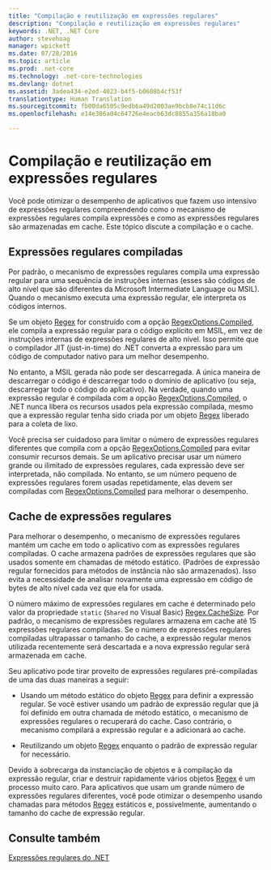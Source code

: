 ```yaml
---
title: "Compilação e reutilização em expressões regulares"
description: "Compilação e reutilização em expressões regulares"
keywords: .NET, .NET Core
author: stevehoag
manager: wpickett
ms.date: 07/28/2016
ms.topic: article
ms.prod: .net-core
ms.technology: .net-core-technologies
ms.devlang: dotnet
ms.assetid: 3adea434-e2ed-4023-b4f5-b0608b4cf53f
translationtype: Human Translation
ms.sourcegitcommit: fb00da6505c9edb6a49d2003ae9bcb8e74c11d6c
ms.openlocfilehash: e14e386a04c64726e4eacb63dc8855a356a18ba0

---
```


# <a name="compilation-and-reuse-in-regular-expressions"></a>Compilação e reutilização em expressões regulares

Você pode otimizar o desempenho de aplicativos que fazem uso intensivo de expressões regulares compreendendo como o mecanismo de expressões regulares compila expressões e como as expressões regulares são armazenadas em cache. Este tópico discute a compilação e o cache.

## <a name="compiled-regular-expressions"></a>Expressões regulares compiladas

Por padrão, o mecanismo de expressões regulares compila uma expressão regular para uma sequência de instruções internas (esses são códigos de alto nível que são diferentes da Microsoft Intermediate Language ou MSIL). Quando o mecanismo executa uma expressão regular, ele interpreta os códigos internos.

Se um objeto [Regex](xref:System.Text.RegularExpressions.Regex) for construído com a opção [RegexOptions.Compiled](xref:System.Text.RegularExpressions.RegexOptions.Compiled), ele compila a expressão regular para o código explícito em MSIL, em vez de instruções internas de expressões regulares de alto nível. Isso permite que o compilador JIT (just-in-time) do .NET converta a expressão para um código de computador nativo para um melhor desempenho.

No entanto, a MSIL gerada não pode ser descarregada. A única maneira de descarregar o código é descarregar todo o domínio de aplicativo (ou seja, descarregar todo o código do aplicativo). Na verdade, quando uma expressão regular é compilada com a opção [RegexOptions.Compiled](xref:System.Text.RegularExpressions.RegexOptions.Compiled), o .NET nunca libera os recursos usados pela expressão compilada, mesmo que a expressão regular tenha sido criada por um objeto [Regex](xref:System.Text.RegularExpressions.Regex) liberado para a coleta de lixo.

Você precisa ser cuidadoso para limitar o número de expressões regulares diferentes que compila com a opção [RegexOptions.Compiled](xref:System.Text.RegularExpressions.RegexOptions.Compiled) para evitar consumir recursos demais. Se um aplicativo precisar usar um número grande ou ilimitado de expressões regulares, cada expressão deve ser interpretada, não compilada. No entanto, se um número pequeno de expressões regulares forem usadas repetidamente, elas devem ser compiladas com [RegexOptions.Compiled](xref:System.Text.RegularExpressions.RegexOptions.Compiled) para melhorar o desempenho. 

## <a name="the-regular-expressions-cache"></a>Cache de expressões regulares

Para melhorar o desempenho, o mecanismo de expressões regulares mantém um cache em todo o aplicativo com as expressões regulares compiladas. O cache armazena padrões de expressões regulares que são usados somente em chamadas de método estático. (Padrões de expressão regular fornecidos para métodos de instância não são armazenados). Isso evita a necessidade de analisar novamente uma expressão em código de bytes de alto nível cada vez que ela for usada.

O número máximo de expressões regulares em cache é determinado pelo valor da propriedade `static` (`Shared` no Visual Basic) [Regex.CacheSize](xref:System.Text.RegularExpressions.Regex.CacheSize). Por padrão, o mecanismo de expressões regulares armazena em cache até 15 expressões regulares compiladas. Se o número de expressões regulares compiladas ultrapassar o tamanho do cache, a expressão regular menos utilizada recentemente será descartada e a nova expressão regular será armazenada em cache. 

Seu aplicativo pode tirar proveito de expressões regulares pré-compiladas de uma das duas maneiras a seguir:

* Usando um método estático do objeto [Regex](xref:System.Text.RegularExpressions.Regex) para definir a expressão regular. Se você estiver usando um padrão de expressão regular que já foi definido em outra chamada de método estático, o mecanismo de expressões regulares o recuperará do cache. Caso contrário, o mecanismo compilará a expressão regular e a adicionará ao cache.

* Reutilizando um objeto [Regex](xref:System.Text.RegularExpressions.Regex) enquanto o padrão de expressão regular for necessário.


Devido à sobrecarga da instanciação de objetos e à compilação da expressão regular, criar e destruir rapidamente vários objetos [Regex](xref:System.Text.RegularExpressions.Regex) é um processo muito caro. Para aplicativos que usam um grande número de expressões regulares diferentes, você pode otimizar o desempenho usando chamadas para métodos [Regex](xref:System.Text.RegularExpressions.Regex) estáticos e, possivelmente, aumentando o tamanho do cache de expressão regular.

## <a name="see-also"></a>Consulte também

[Expressões regulares do .NET](regular-expressions.md)




<!--HONumber=Nov16_HO3-->


